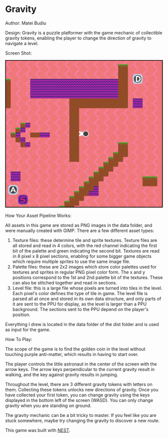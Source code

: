 # Gravity

Author: Matei Budiu

Design: Gravity is a puzzle platformer with the game mechanic of collectible gravity tokens, enabling the player to change the direction of gravity to navigate a level.

Screen Shot:

![Screen Shot](screenshot.png)

How Your Asset Pipeline Works:

All assets in this game are stored as PNG images in the data folder, and were manually created with GIMP. There are a few different asset types:
1. Texture files: these determine tile and sprite textures. Texture files are all stored and read in 4 colors, with the red channel indicating the
first bit of the palette and green indicating the second bit. Textures are read in 8 pixel x 8 pixel sections, enabling for some bigger game objects
which require multiple sprites to use the same image file.
2. Palette files: these are 2x2 images which store color palettes used for textures and sprites in regular PNG pixel color form. 
The x and y positions correspond to the 1st and 2nd palette bit of the textures. These can also be stitched together and read in sections.
3. Level file: this is a large file whose pixels are turned into tiles in the level. Each pixel's color defines the type of tile in game.
The level file is parsed all at once and stored in its own data structure, and only parts of it are sent to the PPU for display, as
the level is larger than a PPU background. The sections sent to the PPU depend on the player's position.

Everything I drew is located in the data folder of the dist folder and is used as input for the game. 

How To Play:

The scope of the game is to find the golden coin in the level without touching purple anti-matter, which results
in having to start over.

The player controls the little astronaut in the center of the screen with the arrow keys. 
The arrow keys perpendicular to the current gravity result in walking, and the key against gravity results in jumping.

Throughout the level, there are 3 different gravity tokens with letters on them. Collecting these tokens unlocks new
directions of gravity. Once you have collected your first token, you can change gravity using the keys displayed
in the bottom left of the screen (WASD). You can only change gravity when you are standing on ground.

The gravity mechanic can be a bit tricky to master. If you feel like you are stuck somewhere, maybe try changing 
the gravity to discover a new route.

This game was built with [NEST](NEST.md).

